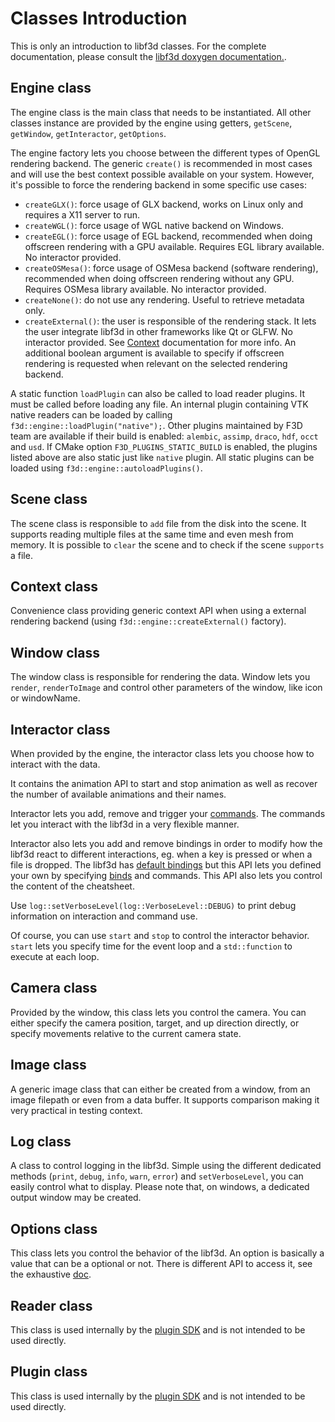 # Classes Introduction

This is only an introduction to libf3d classes.
For the complete documentation, please consult the [libf3d doxygen documentation.](https://f3d.app/doc/libf3d/doxygen/).

## Engine class

The engine class is the main class that needs to be instantiated. All other classes instance are provided by the engine using getters, `getScene`, `getWindow`, `getInteractor`, `getOptions`.

The engine factory lets you choose between the different types of OpenGL rendering backend.
The generic `create()` is recommended in most cases and will use the best context possible available on your system.
However, it's possible to force the rendering backend in some specific use cases:

- `createGLX()`: force usage of GLX backend, works on Linux only and requires a X11 server to run.
- `createWGL()`: force usage of WGL native backend on Windows.
- `createEGL()`: force usage of EGL backend, recommended when doing offscreen rendering with a GPU available. Requires EGL library available. No interactor provided.
- `createOSMesa()`: force usage of OSMesa backend (software rendering), recommended when doing offscreen rendering without any GPU. Requires OSMesa library available. No interactor provided.
- `createNone()`: do not use any rendering. Useful to retrieve metadata only.
- `createExternal()`: the user is responsible of the rendering stack. It lets the user integrate libf3d in other frameworks like Qt or GLFW. No interactor provided. See [Context](#context-class) documentation for more info.
  An additional boolean argument is available to specify if offscreen rendering is requested when relevant on the selected rendering backend.

A static function `loadPlugin` can also be called to load reader plugins. It must be called before loading any file. An internal plugin containing VTK native readers can be loaded by calling `f3d::engine::loadPlugin("native");`. Other plugins maintained by F3D team are available if their build is enabled: `alembic`, `assimp`, `draco`, `hdf`, `occt` and `usd`.
If CMake option `F3D_PLUGINS_STATIC_BUILD` is enabled, the plugins listed above are also static just like `native` plugin.
All static plugins can be loaded using `f3d::engine::autoloadPlugins()`.

## Scene class

The scene class is responsible to `add` file from the disk into the scene. It supports reading multiple files at the same time and even mesh from memory.
It is possible to `clear` the scene and to check if the scene `supports` a file.

## Context class

Convenience class providing generic context API when using a external rendering backend (using `f3d::engine::createExternal()` factory).

## Window class

The window class is responsible for rendering the data.
Window lets you `render`, `renderToImage` and control other parameters of the window, like icon or windowName.

## Interactor class

When provided by the engine, the interactor class lets you choose how to interact with the data.

It contains the animation API to start and stop animation as well as recover the number of available animations and their names.

Interactor lets you add, remove and trigger your [commands](../user/COMMANDS.md).
The commands let you interact with the libf3d in a very flexible manner.

Interactor also lets you add and remove bindings in order to modify how
the libf3d react to different interactions, eg. when a key is pressed or when a file is dropped.
The libf3d has [default bindings](../user/INTERACTIONS.md) but this API lets you defined your own
by specifying [binds](../user/CONFIGURATION_FILE.md#Bind) and commands.
This API also lets you control the content of the cheatsheet.

Use `log::setVerboseLevel(log::VerboseLevel::DEBUG)` to print debug information on interaction and command use.

Of course, you can use `start` and `stop` to control the interactor behavior.
`start` lets you specify time for the event loop and a `std::function` to execute at each loop.

## Camera class

Provided by the window, this class lets you control the camera. You can either specify the camera position, target, and up direction directly, or specify movements relative to the current camera state.

## Image class

A generic image class that can either be created from a window, from an image filepath or even from a data buffer. It supports comparison making it very practical in testing context.

## Log class

A class to control logging in the libf3d. Simple using the different dedicated methods (`print`, `debug`, `info`, `warn`, `error`) and `setVerboseLevel`, you can easily control what to display. Please note that, on windows, a dedicated output window may be created.

## Options class

This class lets you control the behavior of the libf3d. An option is basically a value that can be a optional or not. There is different API to access it, see the exhaustive [doc](OPTIONS.md).

## Reader class

This class is used internally by the [plugin SDK](PLUGINS.md) and is not intended to be used directly.

## Plugin class

This class is used internally by the [plugin SDK](PLUGINS.md) and is not intended to be used directly.
